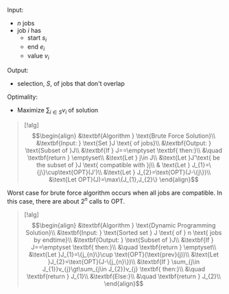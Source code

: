 Input: 
- $n$ jobs
- job $i$ has 
	- start $s_{i}$
	- end $e_{i}$
	- value $v_{i}$

Output:
- selection, $S$, of jobs that don't overlap

Optimality:
- Maximize $\sum_{i\in S} v_{i}$ of solution

>[!alg]
>$$\begin{align}
&\textbf{Algorithm } \text{Brute Force Solution}\\
&\textbf{Input: } \text{Set }J \text{ of jobs}\\
&\textbf{Output: } \text{Subset of }J\\
&\textbf{If } J==\emptyset \textbf{ then:}\\
&\quad \textbf{return } \emptyset\\
&\text{Let } j\in J\\
&\text{Let }J'\text{ be the subset of }J \text{ compatible with }j\\
& \text{Let } J_{1}=\{j\}\cup\text{OPT}(J')\\
&\text{Let } J_{2}=\text{OPT}(J-\{j\})\\
&\text{Let OPT}(J)=\max\{J_{1},J_{2}\}
\end{align}$$

Worst case for brute force algorithm occurs when all jobs are compatible. In this case, there are about $2^{n}$ calls to $\text{OPT}$.

>[!alg]
>$$\begin{align}
&\textbf{Algorithm } \text{Dynamic Programming Solution}\\
&\textbf{Input: } \text{Sorted set } J \text{ of } n \text{ jobs by endtime}\\
&\textbf{Output: } \text{Subset of }J\\
&\textbf{If } J==\emptyset \textbf{ then:}\\
&\quad \textbf{return } \emptyset\\
&\text{Let }J_{1}=\{j_{n}\}\cup \text{OPT}(\text{prev}(j))\\
&\text{Let }J_{2}=\text{OPT}(J-\{j_{n}\})\\
&\textbf{If } \sum_{j\in J_{1}}v_{j}\gt\sum_{j\in J_{2}}v_{j} \textbf{ then:}\\
&\quad \textbf{return } J_{1}\\
&\textbf{Else:}\\
&\quad \textbf{return } J_{2}\\
\end{align}$$


